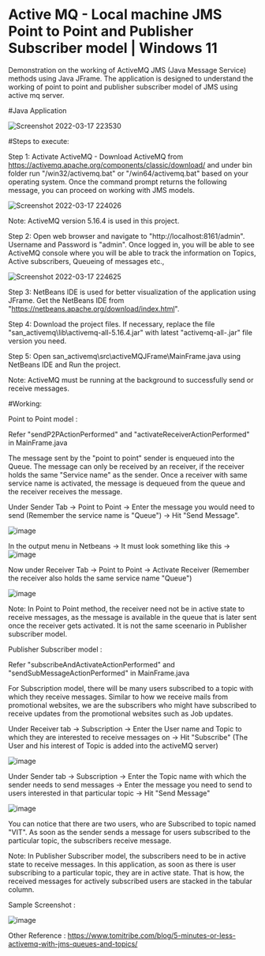 # Active MQ - Local machine JMS Point to Point and Publisher Subscriber model | Windows 11
Demonstration on the working of ActiveMQ JMS (Java Message Service) methods using Java JFrame. The application is designed to understand the working of point to point and publisher subscriber model of JMS using active mq server.

#Java Application

![Screenshot 2022-03-17 223530](https://user-images.githubusercontent.com/9679358/158855140-051aba22-d42d-4fc6-bfd3-fd61f361d4df.png)

#Steps to execute:

Step 1: Activate ActiveMQ - Download ActiveMQ from https://activemq.apache.org/components/classic/download/ and under bin folder run "/win32/activemq.bat" or "/win64/activemq.bat" based on your operating system. Once the command prompt returns the following message, you can proceed on working with JMS models.

![Screenshot 2022-03-17 224026](https://user-images.githubusercontent.com/9679358/158857461-aa600a5b-5801-48b5-a1f7-fb9ddd6a6524.png)

Note: ActiveMQ version 5.16.4 is used in this project.

Step 2: Open web browser and navigate to "http://localhost:8161/admin". Username and Password is "admin". Once logged in, you will be able to see ActiveMQ console where you will be able to track the information on Topics, Active subscribers, Queueing of messages etc.,

![Screenshot 2022-03-17 224625](https://user-images.githubusercontent.com/9679358/158857490-a22c1f29-dd7b-40d9-bbe3-d974f5917df1.png)

Step 3: NetBeans IDE is used for better visualization of the application using JFrame. Get the NetBeans IDE from "https://netbeans.apache.org/download/index.html".

Step 4: Download the project files. If necessary, replace the file "san_activemq\lib\activemq-all-5.16.4.jar" with latest "activemq-all-<latest version>.jar" file version you need. 

Step 5: Open san_activemq\src\activeMQJFrame\MainFrame.java using NetBeans IDE and Run the project.

Note: ActiveMQ must be running at the background to successfully send or receive messages.

#Working:

Point to Point model : 
  
Refer "sendP2PActionPerformed" and "activateReceiverActionPerformed" in MainFrame.java
  
 The message sent by the "point to point" sender is enqueued into the Queue. The message can only be received by an receiver, if the receiver holds the same "Service name" as the sender. Once a receiver with same service name is activated, the message is dequeued from the queue and the receiver receives the message.
  
Under Sender Tab -> Point to Point -> Enter the message you would need to send (Remember the service name is "Queue") -> Hit "Send Message".

![image](https://user-images.githubusercontent.com/9679358/158863522-28cf4cbb-5fc8-4413-b53d-b558af6e9814.png)

In the output menu in Netbeans -> It must look something like this ->
  ![image](https://user-images.githubusercontent.com/9679358/158863746-aa6928f8-e260-47a9-a05b-4ce230647374.png)

Now under Receiver Tab -> Point to Point -> Activate Receiver (Remember the receiver also holds the same service name "Queue")
  
  ![image](https://user-images.githubusercontent.com/9679358/158864065-74cef2a7-34df-403c-bb4b-bdf8369e7a50.png)
  
Note: In Point to Point method, the receiver need not be in active state to receive messages, as the message is available in the queue that is later sent once the receiver gets activated. It is not the same sceenario in Publisher subscriber model.
  
Publisher Subscriber model :

Refer "subscribeAndActivateActionPerformed" and "sendSubMessageActionPerformed" in MainFrame.java

  For Subscription model, there will be many users subscribed to a topic with which they receive messages. Similar to how we receive mails from promotional websites, we are the subscribers who might have subscribed to receive updates from the promotional websites such as Job updates.
  
  Under Receiver tab -> Subscription -> Enter the User name and Topic to which they are interested to receive messages on -> Hit "Subscribe"
  (The User and his interest of Topic is added into the activeMQ server)
  
  ![image](https://user-images.githubusercontent.com/9679358/158864981-1c013011-3696-4ac1-b157-e18c753b0cda.png)

  Under Sender tab -> Subscription -> Enter the Topic name with which the sender needs to send messages -> Enter the message you need to send to users interested in that particular topic -> Hit "Send Message"
  
  ![image](https://user-images.githubusercontent.com/9679358/158865475-13cc42df-1bab-4196-ac90-c8515538115c.png)

  You can notice that there are two users, who are Subscribed to topic named "VIT". As soon as the sender sends a message for users subscribed to the particular topic, the subscribers receive message.
  
  Note: In Publisher Subscriber model, the subscribers need to be in active state to receive messages. In this application, as soon as there is user subscribing to a particular topic, they are in active state. That is how, the received messages for actively subscribed users are stacked in the tabular column.
  
Sample Screenshot : 
  
  ![image](https://user-images.githubusercontent.com/9679358/158866616-42dfa6df-7645-4c60-a3d3-881a4a972053.png)

Other Reference :
https://www.tomitribe.com/blog/5-minutes-or-less-activemq-with-jms-queues-and-topics/
  
